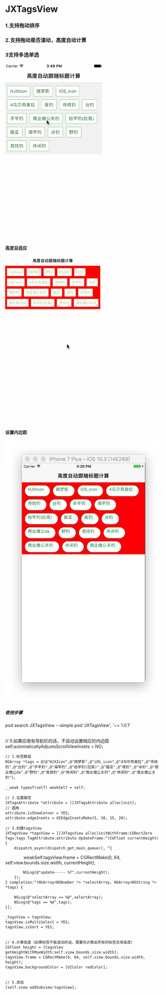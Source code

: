 # JXTagsView

### 1.支持拖动排序
### 2.支持拖动是否滚动，高度自动计算
### 3支持多选单选

![image](https://github.com/HJXIcon/JXTagsView/blob/master/JXTagsView/JXTagsView/Gif%E6%95%88%E6%9E%9C%E5%9B%BE/tags%E6%95%88%E6%9E%9C%E5%9B%BE.gif)
</br>
#### 高度自适应
![image](https://github.com/HJXIcon/JXTagsView/blob/master/JXTagsView/JXTagsView/Gif%E6%95%88%E6%9E%9C%E5%9B%BE/tagsFrame.gif)

#### 设置内边距
![image](https://github.com/HJXIcon/JXTagsView/blob/master/JXTagsView/JXTagsView/Gif%E6%95%88%E6%9E%9C%E5%9B%BE/Snip20171020_4.png)
</br>

##### 使用步骤
pod search JXTagsView --simple
pod 'JXTagsView', '~> 1.0.1'


</br>
// 0.如果应用有导航栏的话，不自动设置相应的内边距
    self.automaticallyAdjustsScrollViewInsets = NO;
    
    // 1.标签数组
    NSArray *tags = @[@"HJXIcon",@"晓梦影",@"iOS_icon",@"4乌尔奇奥拉",@"传统钓",@"台钓",@"手竿钓",@"海竿钓",@"抬竿钓(拉晃)",@"路亚",@"夜钓",@"冰钓",@"商业塘公da",@"野钓",@"竞技钓",@"休闲钓",@"商业塘公关钓",@"休闲钓",@"商业塘公关钓"];
    
    __weak typeof(self) weakSelf = self;
    
    // 2.设置属性
    JXTagsAttribute *attribute = [[JXTagsAttribute alloc]init];
    // 圆角
    attribute.isShowCorner = YES;
    attribute.edgeInsets = UIEdgeInsetsMake(5, 10, 15, 20);
    
    // 3.创建tagsView
    JXTagsView *tagsView = [[JXTagsView alloc]initWithFrame:CGRectZero Tags:tags TagAttribute:attribute UpdateFrame:^(CGFloat currentHeight) {
        dispatch_async(dispatch_get_main_queue(), ^{
    
            weakSelf.tagsView.frame = CGRectMake(0, 64, self.view.bounds.size.width, currentHeight);
            
            NSLog(@"update----- %f",currentHeight);
        });
    } completion:^(NSArray<NSNumber *> *selectArray, NSArray<NSString *> *tags) {
        
        NSLog(@"selectArray == %@",selectArray);
        NSLog(@"tags == %@",tags);
    }];
    
    _tagsView = tagsView;
    tagsView.isMultiSelect = YES;
    tagsView.isSort = YES;
    
    
    // 4.计算高度（如果标签不能滚动的话，需要先计算出所有的标签总体高度）
    CGFloat height = [tagsView getHeightWithMaxWidth:self.view.bounds.size.width];
    tagsView.frame = CGRectMake(0, 64, self.view.bounds.size.width, height);
    tagsView.backgroundColor = [UIColor redColor];
    
    
    // 5.添加
    [self.view addSubview:tagsView];
